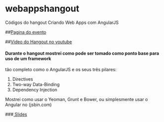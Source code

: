 webappshangout
==============

Códigos do hangout Criando Web Apps com AngularJS

##[Pagina do evento](https://plus.google.com/u/0/events/cg4nvchsko8mpaku0jbpnpplhso)

##[Video do Hangout no youtube]()

#### Durante o hangout mostrei como pode ser tomado como ponto base para uso de um framework
tão completo como o AngularJS e os seus três pilares:

1. Directives
2. Two-way Data-Binding
3. Dependency Injection

Mostrei como usar o Yeoman, Grunt e Bower, ou simplesmente usar o Angular no (jsbin.com)

###[ Slides](https://docs.google.com/presentation/d/1u4EhvC_5_PlVnHaNJLd6J0LxQDjKVFtfJX6fcKHWsoM/edit?usp=sharing)
